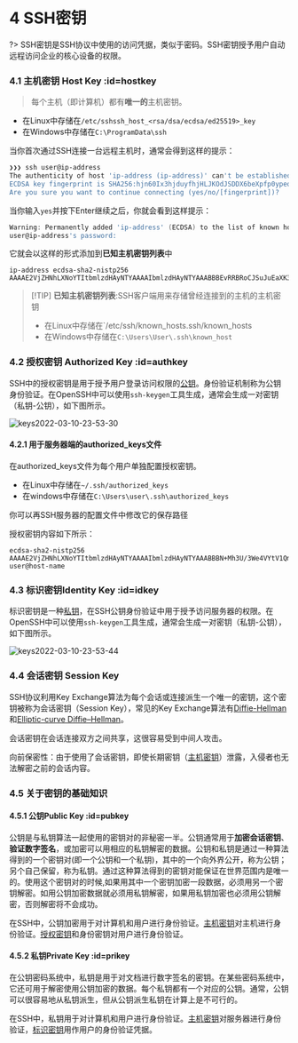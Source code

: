 # 4 SSH密钥

?> SSH密钥是SSH协议中使用的访问凭据，类似于密码。SSH密钥授予用户自动远程访问企业的核心设备的权限。

### 4.1 主机密钥 Host Key :id=hostkey

> 每个主机（即计算机）都有**唯一的**主机密钥。

* 在Linux中存储在`/etc/sshssh_host_<rsa/dsa/ecdsa/ed25519>_key`
* 在Windows中存储在`C:\ProgramData\ssh`

当你首次通过SSH连接一台远程主机时，通常会得到这样的提示：

```powershell
❯❯❯ ssh user@ip-address
The authenticity of host 'ip-address (ip-address)' can't be established.
ECDSA key fingerprint is SHA256:hjn60Ix3hjduyfhjHLJKOdJSDDX6beXpfp0ypeqTOPQ+f0tU.
Are you sure you want to continue connecting (yes/no/[fingerprint])?
```

当你输入`yes`并按下Enter继续之后，你就会看到这样提示：

```powershell
Warning: Permanently added 'ip-address' (ECDSA) to the list of known hosts.
user@ip-address's password:
```

它就会以这样的形式添加到**已知主机密钥列表**中

```
ip-address ecdsa-sha2-nistp256 AAAAE2VjZHNhLXNoYTItbmlzdHAyNTYAAAAIbmlzdHAyNTYAAABBBEvRRBRoCJSuJuEaXK3i3k/4Cd+uriN5cKPGbbl/Q5f5DhjduyfhjHLQXDZPVDw0reLJKmIcGcZh2qQHX5qjMLQ=
```

> \[!TIP] **已知主机密钥列表**:SSH客户端用来存储曾经连接到的主机的主机密钥
>
> * 在Linux中存储在\`/etc/ssh/known\_hosts.ssh/known\_hosts
> * 在Windows中存储在`C:\Users\User\.ssh\known_host`

### 4.2 授权密钥 Authorized Key :id=authkey

SSH中的授权密钥是用于授予用户登录访问权限的[公钥](broken-reference)。身份验证机制称为公钥身份验证。在OpenSSH中可以使用`ssh-keygen`工具生成，通常会生成一对密钥（私钥-公钥），如下图所示。

![keys2022-03-10-23-53-30](https://linley.oss-cn-shanghai.aliyuncs.com/typora\_image/keys2022-03-10-23-53-30.png)

#### 4.2.1 用于服务器端的authorized\_keys文件

在authorized\_keys文件为每个用户单独配置授权密钥。

* 在Linux中存储在`~/.ssh/authorized_keys`
* 在windows中存储在`C:\Users\user\.ssh\authorized_keys`

你可以再SSH服务器的配置文件中修改它的保存路径

授权密钥内容如下所示：

```
ecdsa-sha2-nistp256 AAAAE2VjZHNhLXNoYTItbmlzdHAyNTYAAAAIbmlzdHAyNTYAAABBBN+Mh3U/3We4VYtV1QmWUFIzFLTUeegl1Ao5/QGtCRGAZn8bxX9KlCrrWISIjSYAwCajIEGSPEZwPNMBoK8XD8Q= user@host-name
```

### 4.3 标识密钥Identity Key :id=idkey

标识密钥是一种[私钥](broken-reference)，在SSH公钥身份验证中用于授予访问服务器的权限。在OpenSSH中可以使用`ssh-keygen`工具生成，通常会生成一对密钥（私钥-公钥），如下图所示。

![keys2022-03-10-23-53-44](https://linley.oss-cn-shanghai.aliyuncs.com/typora\_image/keys2022-03-10-23-53-44.png)

### 4.4 会话密钥 Session Key

SSH协议利用Key Exchange算法为每个会话或连接派生一个唯一的密钥，这个密钥被称为会话密钥（Session Key），常见的Key Exchange算法有[Diffie-Hellman](https://zh.wikipedia.org/wiki/%E8%BF%AA%E8%8F%B2-%E8%B5%AB%E7%88%BE%E6%9B%BC%E5%AF%86%E9%91%B0%E4%BA%A4%E6%8F%9B) 和[Elliptic-curve Diffie–Hellman](https://zh.wikipedia.org/wiki/%E6%A9%A2%E5%9C%93%E6%9B%B2%E7%B7%9A%E8%BF%AA%E8%8F%B2-%E8%B5%AB%E7%88%BE%E6%9B%BC%E9%87%91%E9%91%B0%E4%BA%A4%E6%8F%9B)。

会话密钥在会话连接双方之间共享，这很容易受到中间人攻击。

向前保密性：由于使用了会话密钥，即使长期密钥（[主机密钥](broken-reference)）泄露，入侵者也无法解密之前的会话内容。

### 4.5 关于密钥的基础知识

#### 4.5.1 公钥Public Key :id=pubkey

公钥是与私钥算法一起使用的密钥对的非秘密一半。公钥通常用于**加密会话密钥**、**验证数字签名**，或加密可以用相应的私钥解密的数据。公钥和私钥是通过一种算法得到的一个密钥对(即一个公钥和一个私钥)，其中的一个向外界公开，称为公钥；另个自己保留，称为私钥。通过这种算法得到的密钥对能保证在世界范围内是唯一的。使用这个密钥对的时候,如果用其中一个密钥加密一段数据，必须用另一个密钥解密。如用公钥加密数据就必须用私钥解密，如果用私钥加密也必须用公钥解密，否则解密将不会成功。

在SSH中，公钥加密用于对计算机和用户进行身份验证。[主机密钥](broken-reference)对主机进行身份验证。[授权密钥](broken-reference)和身份密钥对用户进行身份验证。

#### 4.5.2 私钥Private Key :id=prikey

在公钥密码系统中，私钥是用于对文档进行数字签名的密钥。在某些密码系统中，它还可用于解密使用公钥加密的数据。每个私钥都有一个对应的公钥。通常，公钥可以很容易地从私钥派生，但从公钥派生私钥在计算上是不可行的。

在SSH中，私钥用于对计算机和用户进行身份验证。[主机密钥](broken-reference)对服务器进行身份验证，[标识密钥](broken-reference)用作用户的身份验证凭据。
